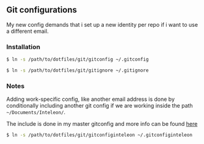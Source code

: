 ## Git configurations

My new config demands that i set up a new identity per repo if i want to use a different email.

### Installation

```bash
$ ln -s /path/to/dotfiles/git/gitconfig ~/.gitconfig

$ ln -s /path/to/dotfiles/git/gitignore ~/.gitignore
```
### Notes

Adding work-specific config, like another email address is done by 
conditionally including another git config if we are working inside 
the path `~/Documents/Inteleon/`. 

The include is done in my master gitconfig and more info can be found
[here](https://git-scm.com/docs/git-config#_conditional_includes)

```bash
$ ln -s /path/to/dotfiles/git/gitconfiginteleon ~/.gitconfiginteleon
```
